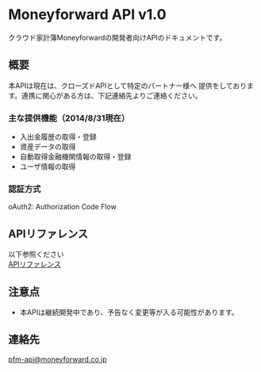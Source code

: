 # Moneyforward API v1.0

クラウド家計簿Moneyforwardの開発者向けAPIのドキュメントです。

## 概要

本APIは現在は、クローズドAPIとして特定のパートナー様へ
提供をしております。連携に関心がある方は、下記連絡先よりご連絡ください。

### 主な提供機能（2014/8/31現在）

* 入出金履歴の取得・登録
* 資産データの取得
* 自動取得金融機関情報の取得・登録
* ユーザ情報の取得

### 認証方式
oAuth2: Authorization Code Flow 

## APIリファレンス

以下参照ください  
[APIリファレンス](api-referrence.md)

## 注意点

* 本APIは継続開発中であり、予告なく変更等が入る可能性があります。
 
## 連絡先

pfm-api@moneyforward.co.jp
